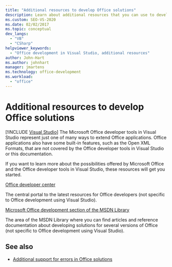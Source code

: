 ```yaml
---
title: "Additional resources to develop Office solutions"
description: Learn about additional resources that you can use to develop extensions for Microsoft Office applications.
ms.custom: SEO-VS-2020
ms.date: 02/02/2017
ms.topic: conceptual
dev_langs:
  - "VB"
  - "CSharp"
helpviewer_keywords:
  - "Office development in Visual Studio, additional resources"
author: John-Hart
ms.author: johnhart
manager: jmartens
ms.technology: office-development
ms.workload:
  - "office"
---
```

# Additional resources to develop Office solutions

 [!INCLUDE [Visual Studio](~/includes/applies-to-version/vs-not-mac.md)]
  The Microsoft Office developer tools in Visual Studio represent just one of many ways to extend Office applications. Office applications also have some built-in features, such as the Open XML Formats, that are not covered by the Office developer tools in Visual Studio or this documentation.

 If you want to learn more about the possibilities offered by Microsoft Office and the Office developer tools in Visual Studio, these resources will get you started.

[Office developer center](https://developer.microsoft.com/office/docs)

The central portal to the latest resources for Office developers (not specific to Office development using Visual Studio).

[Microsoft Office development section of the MSDN Library](/previous-versions/office/office-12/bb726434(v=office.12))

The area of the MSDN Library where you can find articles and reference documentation about developing solutions for several versions of Office (not specific to Office development using Visual Studio).

## See also
- [Additional support for errors in Office solutions](../vsto/additional-support-for-errors-in-office-solutions.md)
